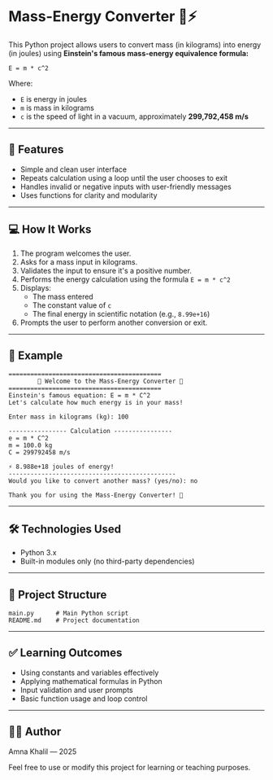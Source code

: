 # Mass-Energy Converter 🔬⚡

This Python project allows users to convert mass (in kilograms) into energy (in joules) using **Einstein's famous mass-energy equivalence formula:**

```
E = m * c^2
```

Where:
- `E` is energy in joules
- `m` is mass in kilograms
- `c` is the speed of light in a vacuum, approximately **299,792,458 m/s**

---

## 📌 Features
- Simple and clean user interface
- Repeats calculation using a loop until the user chooses to exit
- Handles invalid or negative inputs with user-friendly messages
- Uses functions for clarity and modularity

---

## 💻 How It Works
1. The program welcomes the user.
2. Asks for a mass input in kilograms.
3. Validates the input to ensure it's a positive number.
4. Performs the energy calculation using the formula `E = m * c^2`
5. Displays:
   - The mass entered
   - The constant value of `c`
   - The final energy in scientific notation (e.g., `8.99e+16`)
6. Prompts the user to perform another conversion or exit.

---

## 🧠 Example
```
==========================================
        🌟 Welcome to the Mass-Energy Converter 🌟
==========================================
Einstein's famous equation: E = m * C^2
Let's calculate how much energy is in your mass!

Enter mass in kilograms (kg): 100

---------------- Calculation ----------------
e = m * C^2
m = 100.0 kg
C = 299792458 m/s

⚡ 8.988e+18 joules of energy!
----------------------------------------------
Would you like to convert another mass? (yes/no): no

Thank you for using the Mass-Energy Converter! 🚀
```

---

## 🛠️ Technologies Used
- Python 3.x
- Built-in modules only (no third-party dependencies)

---

## 📂 Project Structure
```
main.py      # Main Python script
README.md    # Project documentation
```

---

## ✅ Learning Outcomes
- Using constants and variables effectively
- Applying mathematical formulas in Python
- Input validation and user prompts
- Basic function usage and loop control

---

## 👩‍💻 Author
Amna Khalil — 2025

Feel free to use or modify this project for learning or teaching purposes.

